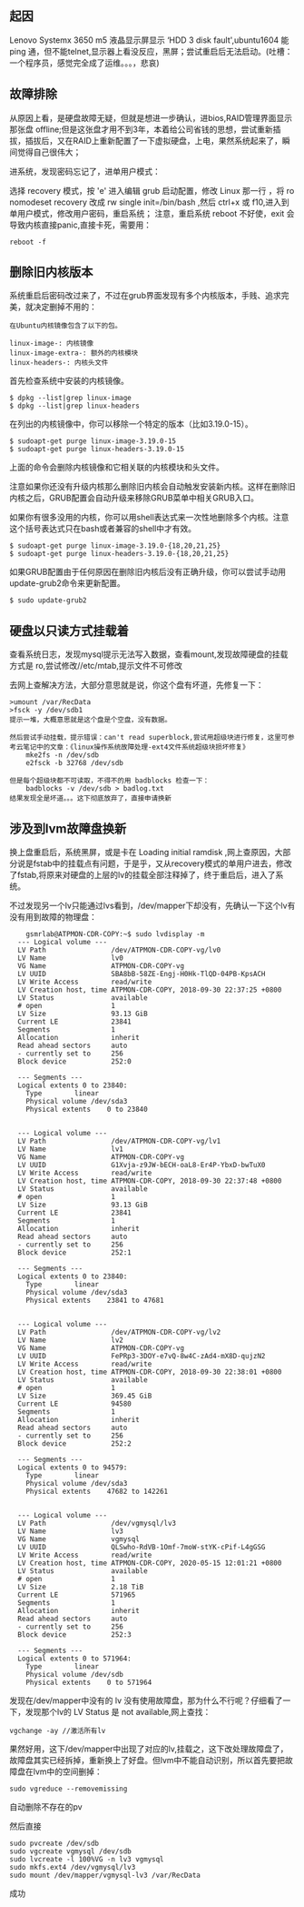 ## 起因
Lenovo Systemx 3650 m5 液晶显示屏显示 ‘HDD 3 disk fault',ubuntu1604 能ping 通，但不能telnet,显示器上看没反应，黑屏；尝试重启后无法启动。(吐槽：一个程序员，感觉完全成了运维。。。，悲哀)

## 故障排除
从原因上看，是硬盘故障无疑，但就是想进一步确认，进bios,RAID管理界面显示那张盘 offline;但是这张盘才用不到3年，本着给公司省钱的思想，尝试重新插拔，插拔后，又在RAID上重新配置了一下虚拟硬盘，上电，果然系统起来了，瞬间觉得自己很伟大；

进系统，发现密码忘记了，进单用户模式：

选择 recovery 模式，按 'e' 进入编辑 grub 启动配置，修改 Linux 那一行 ，将 ro nomodeset recovery 改成 rw single init=/bin/bash ,然后 ctrl+x 或 f10,进入到单用户模式，修改用户密码，重启系统；
注意，重启系统 reboot 不好使，exit 会导致内核直接panic,直接卡死，需要用：
    
    reboot -f

## 删除旧内核版本

系统重启后密码改过来了，不过在grub界面发现有多个内核版本，手贱、追求完美，就决定删掉不用的：

    在Ubuntu内核镜像包含了以下的包。

    linux-image-: 内核镜像
    linux-image-extra-: 额外的内核模块
    linux-headers-: 内核头文件

首先检查系统中安装的内核镜像。

    $ dpkg --list|grep linux-image
    $ dpkg --list|grep linux-headers

在列出的内核镜像中，你可以移除一个特定的版本（比如3.19.0-15）。

    $ sudoapt-get purge linux-image-3.19.0-15
    $ sudoapt-get purge linux-headers-3.19.0-15

上面的命令会删除内核镜像和它相关联的内核模块和头文件。

注意如果你还没有升级内核那么删除旧内核会自动触发安装新内核。这样在删除旧内核之后，GRUB配置会自动升级来移除GRUB菜单中相关GRUB入口。

如果你有很多没用的内核，你可以用shell表达式来一次性地删除多个内核。注意这个括号表达式只在bash或者兼容的shell中才有效。

    $ sudoapt-get purge linux-image-3.19.0-{18,20,21,25}
    $ sudoapt-get purge linux-headers-3.19.0-{18,20,21,25}

如果GRUB配置由于任何原因在删除旧内核后没有正确升级，你可以尝试手动用update-grub2命令来更新配置。

    $ sudo update-grub2


## 硬盘以只读方式挂载着

查看系统日志，发现mysql提示无法写入数据，查看mount,发现故障硬盘的挂载方式是 ro,尝试修改//etc/mtab,提示文件不可修改

去网上查解决方法，大部分意思就是说，你这个盘有坏道，先修复一下：

    >umount /var/RecData
    >fsck -y /dev/sdb1
    提示一堆，大概意思就是这个盘是个空盘，没有数据。

    然后尝试手动挂载，提示错误：can't read superblock,尝试用超级块进行修复，这里可参考云笔记中的文章：《linux操作系统故障处理-ext4文件系统超级块损坏修复》
        mke2fs -n /dev/sdb
        e2fsck -b 32768 /dev/sdb

    但是每个超级块都不可读取，不得不的用 badblocks 检查一下：
        badblocks -v /dev/sdb > badlog.txt
    结果发现全是坏道。。。这下彻底放弃了，直接申请换新


## 涉及到lvm故障盘换新
换上盘重启后，系统黑屏，或是卡在 Loading initial ramdisk ,网上查原因，大部分说是fstab中的挂载点有问题，于是乎，又从recovery模式的单用户进去，修改了fstab,将原来对硬盘的上层的lv的挂载全部注释掉了，终于重启后，进入了系统。

不过发现另一个lv只能通过lvs看到，/dev/mapper下却没有，先确认一下这个lv有没有用到故障的物理盘：
```
    gsmrlab@ATPMON-CDR-COPY:~$ sudo lvdisplay -m
  --- Logical volume ---
  LV Path                /dev/ATPMON-CDR-COPY-vg/lv0
  LV Name                lv0
  VG Name                ATPMON-CDR-COPY-vg
  LV UUID                SBA8bB-58ZE-Engj-H0Hk-TlQD-04PB-KpsACH
  LV Write Access        read/write
  LV Creation host, time ATPMON-CDR-COPY, 2018-09-30 22:37:25 +0800
  LV Status              available
  # open                 1
  LV Size                93.13 GiB
  Current LE             23841
  Segments               1
  Allocation             inherit
  Read ahead sectors     auto
  - currently set to     256
  Block device           252:0
   
  --- Segments ---
  Logical extents 0 to 23840:
    Type		linear
    Physical volume	/dev/sda3
    Physical extents	0 to 23840
   
   
  --- Logical volume ---
  LV Path                /dev/ATPMON-CDR-COPY-vg/lv1
  LV Name                lv1
  VG Name                ATPMON-CDR-COPY-vg
  LV UUID                G1Xvja-z9JW-bECH-oaL8-Er4P-YbxD-bwTuX0
  LV Write Access        read/write
  LV Creation host, time ATPMON-CDR-COPY, 2018-09-30 22:37:48 +0800
  LV Status              available
  # open                 1
  LV Size                93.13 GiB
  Current LE             23841
  Segments               1
  Allocation             inherit
  Read ahead sectors     auto
  - currently set to     256
  Block device           252:1
   
  --- Segments ---
  Logical extents 0 to 23840:
    Type		linear
    Physical volume	/dev/sda3
    Physical extents	23841 to 47681
   
   
  --- Logical volume ---
  LV Path                /dev/ATPMON-CDR-COPY-vg/lv2
  LV Name                lv2
  VG Name                ATPMON-CDR-COPY-vg
  LV UUID                FePRp3-3DOY-e7vQ-8w4C-zAd4-mX8D-qujzN2
  LV Write Access        read/write
  LV Creation host, time ATPMON-CDR-COPY, 2018-09-30 22:38:01 +0800
  LV Status              available
  # open                 1
  LV Size                369.45 GiB
  Current LE             94580
  Segments               1
  Allocation             inherit
  Read ahead sectors     auto
  - currently set to     256
  Block device           252:2
   
  --- Segments ---
  Logical extents 0 to 94579:
    Type		linear
    Physical volume	/dev/sda3
    Physical extents	47682 to 142261
   
   
  --- Logical volume ---
  LV Path                /dev/vgmysql/lv3
  LV Name                lv3
  VG Name                vgmysql
  LV UUID                QLSwho-RdVB-1Omf-7moW-stYK-cPif-L4gGSG
  LV Write Access        read/write
  LV Creation host, time ATPMON-CDR-COPY, 2020-05-15 12:01:21 +0800
  LV Status              available
  # open                 1
  LV Size                2.18 TiB
  Current LE             571965
  Segments               1
  Allocation             inherit
  Read ahead sectors     auto
  - currently set to     256
  Block device           252:3
   
  --- Segments ---
  Logical extents 0 to 571964:
    Type		linear
    Physical volume	/dev/sdb
    Physical extents	0 to 571964

```

发现在/dev/mapper中没有的 lv 没有使用故障盘，那为什么不行呢？仔细看了一下，发现那个lv的 LV Status 是 not available,网上查找：

    vgchange -ay //激活所有lv

果然好用，这下/dev/mapper中出现了对应的lv,挂载之，这下改处理故障盘了，故障盘其实已经拆掉，重新换上了好盘。但lvm中不能自动识别，所以首先要把故障盘在lvm中的空间删掉：

    sudo vgreduce --removemissing

自动删除不存在的pv

然后直接

    sudo pvcreate /dev/sdb
    sudo vgcreate vgmysql /dev/sdb
    sudo lvcreate -l 100%VG -n lv3 vgmysql
    sudo mkfs.ext4 /dev/vgmysql/lv3
    sudo mount /dev/mapper/vgmysql-lv3 /var/RecData
成功